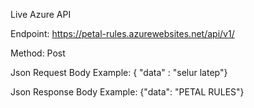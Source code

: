 Live Azure API

Endpoint: https://petal-rules.azurewebsites.net/api/v1/

Method: Post

Json Request Body Example:
{ "data" : "selur latep"}

Json Response Body Example:
{"data": "PETAL RULES"}
